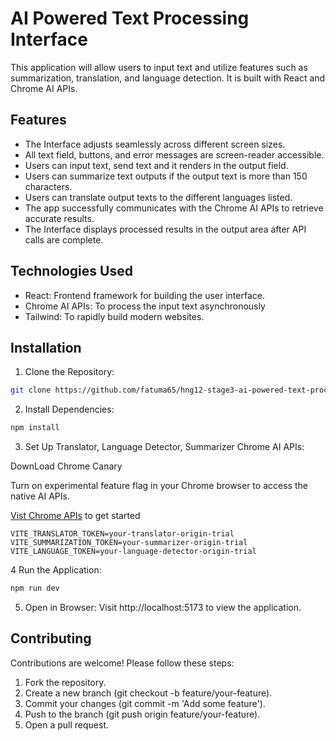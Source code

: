 # AI Powered Text Processing Interface

This application will allow users to input text and utilize features such as summarization, translation, and language detection. It is built with React and Chrome AI APIs.

## Features

- The Interface adjusts seamlessly across different screen sizes.
- All text field, buttons, and error messages are screen-reader accessible.
- Users can input text, send text and it renders in the output field.
- Users can summarize text outputs if the output text is more than 150 characters.
- Users can translate output texts to the different languages listed.
- The app successfully communicates with the Chrome AI APIs to retrieve accurate results.
- The Interface displays processed results in the output area after API calls are complete.

## Technologies Used

- React: Frontend framework for building the user interface.
- Chrome AI APIs: To process the input text asynchronously
- Tailwind: To rapidly build modern websites.

## Installation

1. Clone the Repository:

```bash
git clone https://github.com/fatuma65/hng12-stage3-ai-powered-text-processing.git
```

2. Install Dependencies:

```bash
npm install
```

3. Set Up Translator, Language Detector, Summarizer Chrome AI APIs:

DownLoad Chrome Canary

Turn on experimental feature flag in your Chrome browser to access the native AI APIs.

[Vist Chrome APIs](https://developer.chrome.com/docs/ai/) to get started

```env
VITE_TRANSLATOR_TOKEN=your-translator-origin-trial
VITE_SUMMARIZATION_TOKEN=your-summarizer-origin-trial
VITE_LANGUAGE_TOKEN=your-language-detector-origin-trial
```

4 Run the Application:

```bash
npm run dev
```

5. Open in Browser:
   Visit http://localhost:5173 to view the application.

## Contributing

Contributions are welcome! Please follow these steps:

1. Fork the repository.
2. Create a new branch (git checkout -b feature/your-feature).
3. Commit your changes (git commit -m 'Add some feature').
4. Push to the branch (git push origin feature/your-feature).
5. Open a pull request.
